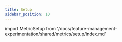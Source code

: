 ```yaml
---
title: Setup
sidebar_position: 10
---
```


import MetricSetup from '/docs/feature-management-experimentation/shared/metrics/setup/index.md'

<MetricSetup />